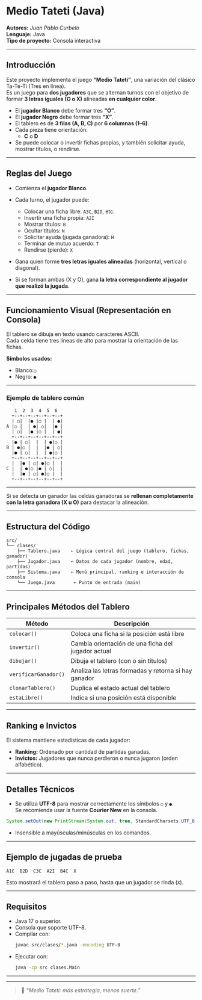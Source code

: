 # Medio Tateti (Java)

**Autores:** *Juan Pablo Curbelo*  
**Lenguaje:** Java  
**Tipo de proyecto:** Consola interactiva  

---

## Introducción

Este proyecto implementa el juego **“Medio Tateti”**, una variación del clásico Ta-Te-Ti (Tres en línea).  
Es un juego para **dos jugadores** que se alternan turnos con el objetivo de formar **3 letras iguales (O o X)** alineadas **en cualquier color**.

- El **jugador Blanco** debe formar tres **“O”**.  
- El **jugador Negro** debe formar tres **“X”**.  
- El tablero es de **3 filas (A, B, C)** por **6 columnas (1–6)**.  
- Cada pieza tiene orientación:  
  - **C** o **D**  
- Se puede colocar o invertir fichas propias, y también solicitar ayuda, mostrar títulos, o rendirse.

---

## Reglas del Juego

- Comienza el **jugador Blanco**.
- Cada turno, el jugador puede:
  - Colocar una ficha libre: `A3C`, `B2D`, etc.
  - Invertir una ficha propia: `A2I`
  - Mostrar títulos: `B`
  - Ocultar títulos: `N`
  - Solicitar ayuda (jugada ganadora): `H`
  - Terminar de mutuo acuerdo: `T`
  - Rendirse (pierde): `X`

- Gana quien forme **tres letras iguales alineadas** (horizontal, vertical o diagonal).
- Si se forman ambas (X y O), gana **la letra correspondiente al jugador que realizó la jugada**.

---

## Funcionamiento Visual (Representación en Consola)

El tablero se dibuja en texto usando caracteres ASCII.  
Cada celda tiene tres líneas de alto para mostrar la orientación de las fichas.

**Símbolos usados:**
- Blanco:`○`
- Negro: `●`
---
### Ejemplo de tablero común

```
   1  2  3  4  5  6 
  +--+--+--+--+--+--+
  | ○|  |● |○ |  | ●|
A |○ |  | ●| ○|  |● |
  | ○|  |● |○ |  | ●|
  +--+--+--+--+--+--+
  |● | ○|  |  | ●|○ |
B | ●|○ |  |  |● | ○|
  |● | ○|  |  | ●|○ |
  +--+--+--+--+--+--+
  |  |● | ○| ●|○ |  |
C |  | ●|○ |● | ○|  |
  |  |● | ○| ●|○ |  |
  +--+--+--+--+--+--+
```

---
Si se detecta un ganador las celdas ganadoras se **rellenan completamente con la letra ganadora (X u O)** para destacar la alineación.

---

## Estructura del Código

```
src/
└── clases/
    ├── Tablero.java    ← Lógica central del juego (tablero, fichas, ganador)
    ├── Jugador.java    ← Datos de cada jugador (nombre, edad, partidas)
    ├── Sistema.java    ← Menú principal, ranking e interacción de consola
    └── Juego.java       ← Punto de entrada (main)
```

---

## Principales Métodos del Tablero

| Método              | Descripción |
|---------------------|-------------|
| `colocar()`         | Coloca una ficha si la posición está libre |
| `invertir()`        | Cambia orientación de una ficha del jugador actual |
| `dibujar()`         | Dibuja el tablero (con o sin títulos) |
| `verificarGanador()`| Analiza las letras formadas y retorna si hay ganador |
| `clonarTablero()`   | Duplica el estado actual del tablero |
| `estaLibre()`       | Indica si una posición está disponible |

---

## Ranking e Invictos

El sistema mantiene estadísticas de cada jugador:
- **Ranking:** Ordenado por cantidad de partidas ganadas.
- **Invictos:** Jugadores que nunca perdieron o nunca jugaron (orden alfabético).

---

## Detalles Técnicos

- Se utiliza **UTF-8** para mostrar correctamente los símbolos `○` y `●`.  
  Se recomienda usar la fuente **Courier New** en la consola.  

```java
System.setOut(new PrintStream(System.out, true, StandardCharsets.UTF_8.name()));
```

- Insensible a mayúsculas/minúsculas en los comandos.

---

## Ejemplo de jugadas de prueba

```
A1C  B2D  C3C  A2I  B4C  X
```

Esto mostrará el tablero paso a paso, hasta que un jugador se rinda (`X`).

---

## Requisitos

- Java 17 o superior.
- Consola que soporte UTF-8.
- Compilar con:
  ```bash
  javac src/clases/*.java -encoding UTF-8
  ```
- Ejecutar con:
  ```bash
  java -cp src clases.Main
  ```

---

---

> 💬 *“Medio Tateti: más estrategia, menos suerte.”*
